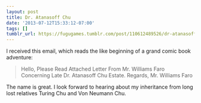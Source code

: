 ```yaml
---
layout: post
title: Dr. Atanasoff Chu
date: '2013-07-12T15:33:12-07:00'
tags: []
tumblr_url: https://fugugames.tumblr.com/post/110612489526/dr-atanasoff-chu
---
```

I received this email, which reads the like beginning of a grand comic book adventure:

> Hello, Please Read Attached Letter From Mr. Williams Faro Concerning Late Dr. Atanasoff Chu Estate. Regards, Mr. Williams Faro

The name is great. I look forward to hearing about my inheritance from long lost relatives Turing Chu and Von Neumann Chu.
